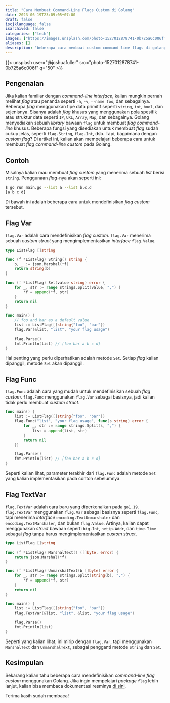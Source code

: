 ```yaml
---
title: "Cara Membuat Command-Line Flags Custom di Golang"
date: 2023-06-19T23:09:05+07:00
draft: false
iscjklanguage: false
isarchived: false
categories: ["tech"]
images: ["https://images.unsplash.com/photo-1527012878741-0b725a6c006f?w=1920&q=50"]
aliases: []
description: "beberapa cara membuat custom command line flags di golang"
---
```


{{< unsplash user="@joshuafuller" src="photo-1527012878741-0b725a6c006f" q="50" >}}

## Pengenalan

Jika kalian familiar dengan _command-line interface_, kalian mungkin pernah melihat _flag_ atau penanda seperti `-h`, `-v`, `--name foo`, dan sebagainya. Beberapa _flag_ menggunakan tipe data primitif seperti `string`, `int`, `bool`, dan sejenisnya. Sisanya adalah _flag_ khusus yang menggunakan pola spesifik atau struktur data seperti `IP`, `URL`, `Array`, `Map`, dan sebagainya. Golang menyediakan sebuah _library_ bawaan `flag` untuk membuat _flag command-line_ khusus. Beberapa fungsi yang disediakan untuk membuat _flag_ sudah cukup jelas, seperti `flag.String`, `flag.Int`, dsb. Tapi, bagaimana dengan _custom flag_? Di artikel ini, kalian akan mempelajari beberapa cara untuk membuat _flag command-line custom_ pada Golang.

## Contoh

Misalnya kalian mau membuat _flag custom_ yang menerima sebuah _list_ berisi `string`. Penggunaan _flag_-nya akan seperti ini:

```bash
$ go run main.go --list a --list b,c,d
[a b c d]
```

Di bawah ini adalah beberapa cara untuk mendefinisikan _flag custom_ tersebut.

## Flag Var

`flag.Var` adalah cara mendefinisikan _flag custom_. `flag.Var` menerima sebuah _custom struct_ yang mengimplementasikan _interface_ `flag.Value`.

```go
type ListFlag []string

func (f *ListFlag) String() string {
	b, _ := json.Marshal(*f)
	return string(b)
}

func (f *ListFlag) Set(value string) error {
	for _, str := range strings.Split(value, ",") {
		*f = append(*f, str)
	}
	return nil
}

func main() {
    // foo and bar as a default value
	list := ListFlag([]string{"foo", "bar"})
	flag.Var(&list, "list", "your flag usage")

	flag.Parse()
	fmt.Println(list) // [foo bar a b c d]
}
```

Hal penting yang perlu diperhatikan adalah metode `Set`. Setiap _flag_ kalian dipanggil, metode `Set` akan dipanggil.

## Flag Func

`flag.Func` adalah cara yang mudah untuk mendefinisikan sebuah _flag custom_. `flag.Func` menggunakan `flag.Var` sebagai basisnya, jadi kalian tidak perlu membuat _custom struct_.

```go
func main() {
	list := ListFlag([]string{"foo", "bar"})
	flag.Func("list", "your flag usage", func(s string) error {
		for _, str := range strings.Split(s, ",") {
			list = append(list, str)
		}
		return nil
	})

	flag.Parse()
	fmt.Println(list) // [foo bar a b c d]
}
```

Seperti kalian lihat, parameter terakhir dari `flag.Func` adalah metode `Set` yang kalian implementasikan pada contoh sebelumnya.

## Flag TextVar

`flag.TextVar` adalah cara baru yang diperkenalkan pada `go1.19`. `flag.TextVar` menggunakan `flag.Var` sebagai basisnya seperti `flag.Func`, tapi menerima _interface_ `encoding.TextUnmarshaler` dan `encoding.TextMarshaler`, dan bukan `flag.Value`. Artinya, kalian dapat menggunakan _struct_ bawaan seperti `big.Int`, `netip.Addr`, dan `time.Time` sebagai _flag_ tanpa harus mengimplementasikan _custom struct_.

```go
type ListFlag []string

func (f *ListFlag) MarshalText() ([]byte, error) {
	return json.Marshal(*f)
}

func (f *ListFlag) UnmarshalText(b []byte) error {
	for _, str := range strings.Split(string(b), ",") {
		*f = append(*f, str)
	}
	return nil
}

func main() {
	list := ListFlag([]string{"foo", "bar"})
	flag.TextVar(&list, "list", &list, "your flag usage")

	flag.Parse()
	fmt.Println(list)
}
```

Seperti yang kalian lihat, ini mirip dengan `flag.Var`, tapi menggunakan `MarshalText` dan `UnmarshalText`, sebagai pengganti metode `String` dan `Set`.

## Kesimpulan

Sekarang kalian tahu beberapa cara mendefinisikan _command-line flag custom_ menggunakan Golang. Jika ingin mempelajari _package_ `flag` lebih lanjut, kalian bisa membaca dokumentasi resminya [di sini](https://pkg.go.dev/flag).

Terima kasih sudah membaca!
